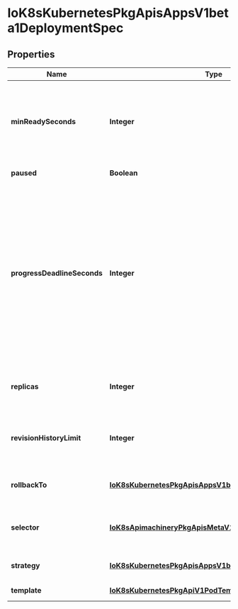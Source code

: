 
# IoK8sKubernetesPkgApisAppsV1beta1DeploymentSpec

## Properties
Name | Type | Description | Notes
------------ | ------------- | ------------- | -------------
**minReadySeconds** | **Integer** | Minimum number of seconds for which a newly created pod should be ready without any of its container crashing, for it to be considered available. Defaults to 0 (pod will be considered available as soon as it is ready) |  [optional]
**paused** | **Boolean** | Indicates that the deployment is paused. |  [optional]
**progressDeadlineSeconds** | **Integer** | The maximum time in seconds for a deployment to make progress before it is considered to be failed. The deployment controller will continue to process failed deployments and a condition with a ProgressDeadlineExceeded reason will be surfaced in the deployment status. Once autoRollback is implemented, the deployment controller will automatically rollback failed deployments. Note that progress will not be estimated during the time a deployment is paused. Defaults to 600s. |  [optional]
**replicas** | **Integer** | Number of desired pods. This is a pointer to distinguish between explicit zero and not specified. Defaults to 1. |  [optional]
**revisionHistoryLimit** | **Integer** | The number of old ReplicaSets to retain to allow rollback. This is a pointer to distinguish between explicit zero and not specified. Defaults to 2. |  [optional]
**rollbackTo** | [**IoK8sKubernetesPkgApisAppsV1beta1RollbackConfig**](IoK8sKubernetesPkgApisAppsV1beta1RollbackConfig.md) | The config this deployment is rolling back to. Will be cleared after rollback is done. |  [optional]
**selector** | [**IoK8sApimachineryPkgApisMetaV1LabelSelector**](IoK8sApimachineryPkgApisMetaV1LabelSelector.md) | Label selector for pods. Existing ReplicaSets whose pods are selected by this will be the ones affected by this deployment. |  [optional]
**strategy** | [**IoK8sKubernetesPkgApisAppsV1beta1DeploymentStrategy**](IoK8sKubernetesPkgApisAppsV1beta1DeploymentStrategy.md) | The deployment strategy to use to replace existing pods with new ones. |  [optional]
**template** | [**IoK8sKubernetesPkgApiV1PodTemplateSpec**](IoK8sKubernetesPkgApiV1PodTemplateSpec.md) | Template describes the pods that will be created. | 




